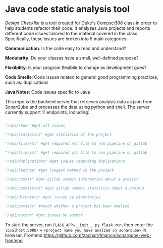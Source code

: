 # Java code static analysis tool

*Design Checklist* is a tool created for Duke's Compsci308 class in order to help students refactor their code. It analyzes Java projects and reports different code issues tailored to the material covered in the class. Specifically, these issues are broken into 5 main categories:

**Communication**: Is the code easy to read and understand?

**Modularity**: Do your classes have a small, well-defined purpose?

**Flexibility**: Is your program flexibile to change as development goes?

**Code Smells**: Code issues related to general good programming practices, such as: duplications

**Java Notes**: Code issues specific to Java

This repo is the backend server that retrieves analysis data as json from SonarQube and processes the data using python and shell. The server currently support 11 endpoints, including: 

```python

"/api/show" #get all issues 

"/api/statistics" #get statistics of the project

"/api/file/xml" #get required xml file to run pipeline on gitlab

"/api/file/yml" #get required yml file to run pipeline on gitlab

"/api/duplications" #get issues regarding duplications

"/api/lmethod" #get longest method in the project

"/api/commit" #get gitlab commit information about a project

"/api/commitstat" #get gitlab commit statistics about a project

"/api/directory" #get issues by directories

"/api/project" #check whether a project has been analyze

"/api/author" #get issues by author
```


To start the server, run ```FLASK_APP=__init__.py flask run```, then enter the ```localhost:5000/``` + ```<project name you have analzed on sonarqube>``` in browser. Frontend:https://github.com/zacharyfmarion/sonarqube-web-frontend
